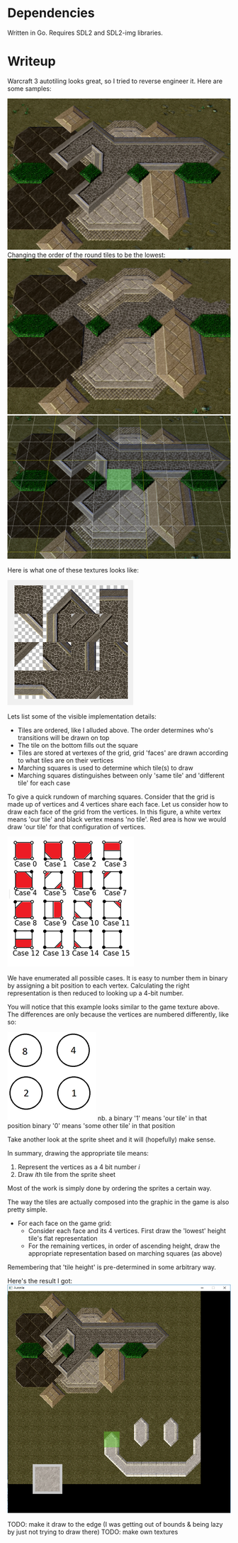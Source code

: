 # Dependencies
Written in Go. Requires SDL2 and SDL2-img libraries.

# Writeup
Warcraft 3 autotiling looks great, so I tried to reverse engineer it. Here are some samples:

![sample1](sample.png)
Changing the order of the round tiles to be the lowest:
![sample2](sampleOrder.png)
![sample3](sampleGrid.png)

Here is what one of these textures looks like:

![round tiles](roundtiles.png)

Lets list some of the visible implementation details:
* Tiles are ordered, like I alluded above. The order determines who's transitions will be drawn on top
* The tile on the bottom fills out the square
* Tiles are stored at vertexes of the grid, grid 'faces' are drawn according to what tiles are on their vertices
* Marching squares is used to determine which tile(s) to draw
* Marching squares distinguishes between only 'same tile' and 'different tile' for each case

To give a quick rundown of marching squares. Consider that the grid is made up of vertices and 4 vertices share each face. Let us consider how to draw each face of the grid from the vertices.
In this figure, a white vertex means 'our tile' and black vertex means 'no tile'. Red area is how we would draw 'our tile' for that configuration of vertices.

![marching squares](marchExample.png)

We have enumerated all possible cases. It is easy to number them in binary by assigning a bit position to each vertex. Calculating the right representation is then reduced to looking up a 4-bit number.

You will notice that this example looks similar to the game texture above. The differences are only because the vertices are numbered differently, like so:

![numbering](wc3Numbering.png)
nb. a binary '1' means 'our tile' in that position
binary '0' means 'some other tile' in that position

Take another look at the sprite sheet and it will (hopefully) make sense.

In summary, drawing the appropriate tile means:
1. Represent the vertices as a 4 bit number *i*
2. Draw *i*th tile from the sprite sheet

Most of the work is simply done by ordering the sprites a certain way.

The way the tiles are actually composed into the graphic in the game is also pretty simple.
* For each face on the game grid:
  * Consider each face and its 4 vertices. First draw the 'lowest' height tile's flat representation
  * For the remaining vertices, in order of ascending height, draw the appropriate representation based on marching squares (as above)

Remembering that 'tile height' is pre-determined in some arbitrary way.

Here's the result I got:
![result](result.png)

TODO: make it draw to the edge (I was getting out of bounds & being lazy by just not trying to draw there)
TODO: make own textures